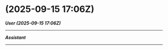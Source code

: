 <!-- Generated by SpecStory -->

#  (2025-09-15 17:06Z)

_**User (2025-09-15 17:06Z)**_



---

_**Assistant**_



---

